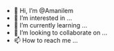 - 👋 Hi, I’m @Amanilem
- 👀 I’m interested in ...
- 🌱 I’m currently learning ...
- 💞️ I’m looking to collaborate on ...
- 📫 How to reach me ...

<!---
Amanilem/Amanilem is a ✨ special ✨ repository because its `README.md` (this file) appears on your GitHub profile.
You can click the Preview link to take a look at your changes.
--->

